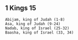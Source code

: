 ## 1 Kings 15

```
Abijam, king of Judah (1-8)
Asa, king of Judah (9-24)
Nadab, king of Israel (25-32)
Baasha, king of Israel (33, 34)
```

